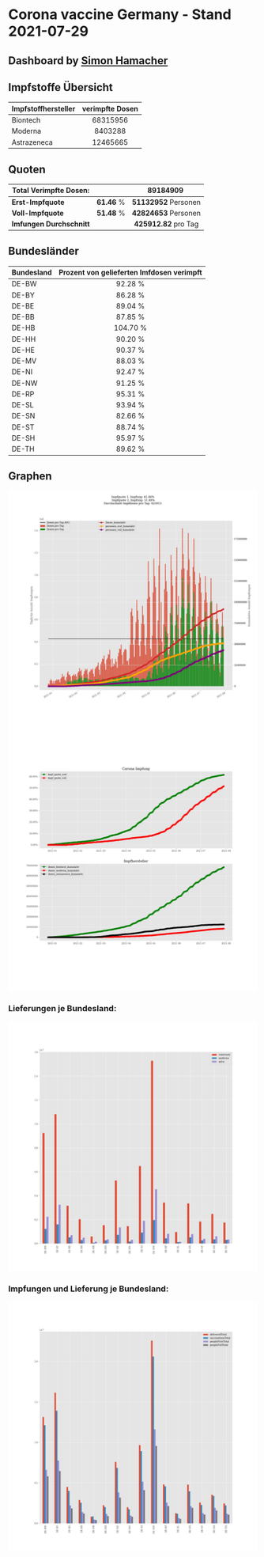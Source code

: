 # Corona vaccine Germany - Stand 2021-07-29
## Dashboard by [Simon Hamacher](https://www.shamacher.eu)
## Impfstoffe Übersicht
**Impfstoffhersteller** | **verimpfte Dosen**
-------- | :--------:
Biontech | 68315956
Moderna | 8403288
Astrazeneca | 12465665


## Quoten
**Total Verimpfte Dosen:** | |89184909&nbsp;
-------- | :--------:| :--------:
**Erst-Impfquote** | **61.46** %| **51132952** Personen
**Voll-Impfquote** | **51.48** %| **42824653** Personen
**Imfungen Durchschnitt** | |**425912.82** pro Tag 
## Bundesländer
**Bundesland** | **Prozent von gelieferten Imfdosen verimpft**
-------- | :--------:
DE-BW | 92.28 %
DE-BY | 86.28 %
DE-BE | 89.04 %
DE-BB | 87.85 %
DE-HB | 104.70 %
DE-HH | 90.20 %
DE-HE | 90.37 %
DE-MV | 88.03 %
DE-NI | 92.47 %
DE-NW | 91.25 %
DE-RP | 95.31 %
DE-SL | 93.94 %
DE-SN | 82.66 %
DE-ST | 88.74 %
DE-SH | 95.97 %
DE-TH | 89.62 %
## Graphen
<img src="Impfungen-Corona-01.jpg" alt="Impf Übersicht" title="Impf Übersicht" />
<img src="Impfungen-Corona-02.jpg" alt="Impfquote" title="Impf Übersicht" />

### Lieferungen je Bundesland:
<img src="Impfungen-Corona-04.jpg" alt="Impfungen in den Bundesländern" title="Impfungen in den Bundesländern" />

### Impfungen und Lieferung je Bundesland:
<img src="Impfungen-Corona-05.jpg" alt="Impfungen in den Bundesländern" title="Impfungen in den Bundesländern" />


